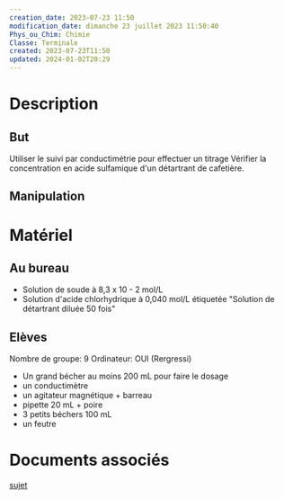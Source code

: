 ```yaml
---
creation_date: 2023-07-23 11:50
modification_date: dimanche 23 juillet 2023 11:50:40
Phys_ou_Chim: Chimie
Classe: Terminale
created: 2023-07-23T11:50
updated: 2024-01-02T20:29
---
```


# Description
## But
Utiliser le suivi par conductimétrie pour effectuer un titrage
Vérifier la concentration en acide sulfamique d'un détartrant de cafetière.
## Manipulation

# Matériel
## Au bureau

- Solution de soude à 8,3 x 10 - 2 mol/L
- Solution d'acide chlorhydrique à 0,040 mol/L étiquetée "Solution de détartrant diluée 50 fois" 

## Elèves

Nombre de groupe: 9
Ordinateur:  OUI (Rergressi)

- Un grand bécher au moins 200 mL pour faire le dosage 
- un conductimètre
- un agitateur magnétique + barreau
- pipette 20 mL + poire
- 3 petits béchers 100 mL
- un feutre
# Documents associés

[sujet](https://www.icloud.com/iclouddrive/017NW9iKR4B9F5qwwPfr_Sekw#TP_7_titrage_conductimetrique)